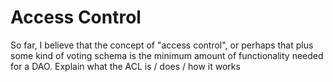 # Access Control

So far, I believe that the concept of "access control", or perhaps that plus some kind of voting schema  is the minimum amount of functionality needed for a DAO. Explain what the ACL is / does / how it works
